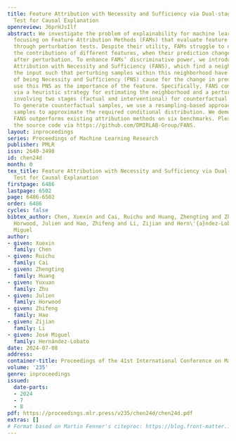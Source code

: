 ```yaml
---
title: Feature Attribution with Necessity and Sufficiency via Dual-stage Perturbation
  Test for Causal Explanation
openreview: J6prHJsIlf
abstract: We investigate the problem of explainability for machine learning models,
  focusing on Feature Attribution Methods (FAMs) that evaluate feature importance
  through perturbation tests. Despite their utility, FAMs struggle to distinguish
  the contributions of different features, when their prediction changes are similar
  after perturbation. To enhance FAMs’ discriminative power, we introduce Feature
  Attribution with Necessity and Sufficiency (FANS), which find a neighborhood of
  the input such that perturbing samples within this neighborhood have a high Probability
  of being Necessity and Sufficiency (PNS) cause for the change in predictions, and
  use this PNS as the importance of the feature. Specifically, FANS compute this PNS
  via a heuristic strategy for estimating the neighborhood and a perturbation test
  involving two stages (factual and interventional) for counterfactual reasoning.
  To generate counterfactual samples, we use a resampling-based approach on the observed
  samples to approximate the required conditional distribution. We demonstrate that
  FANS outperforms existing attribution methods on six benchmarks. Please refer to
  the source code via https://github.com/DMIRLAB-Group/FANS.
layout: inproceedings
series: Proceedings of Machine Learning Research
publisher: PMLR
issn: 2640-3498
id: chen24d
month: 0
tex_title: Feature Attribution with Necessity and Sufficiency via Dual-stage Perturbation
  Test for Causal Explanation
firstpage: 6486
lastpage: 6502
page: 6486-6502
order: 6486
cycles: false
bibtex_author: Chen, Xuexin and Cai, Ruichu and Huang, Zhengting and Zhu, Yuxuan and
  Horwood, Julien and Hao, Zhifeng and Li, Zijian and Hern\'{a}ndez-Lobato, Jos\'{e}
  Miguel
author:
- given: Xuexin
  family: Chen
- given: Ruichu
  family: Cai
- given: Zhengting
  family: Huang
- given: Yuxuan
  family: Zhu
- given: Julien
  family: Horwood
- given: Zhifeng
  family: Hao
- given: Zijian
  family: Li
- given: José Miguel
  family: Hernández-Lobato
date: 2024-07-08
address:
container-title: Proceedings of the 41st International Conference on Machine Learning
volume: '235'
genre: inproceedings
issued:
  date-parts:
  - 2024
  - 7
  - 8
pdf: https://proceedings.mlr.press/v235/chen24d/chen24d.pdf
extras: []
# Format based on Martin Fenner's citeproc: https://blog.front-matter.io/posts/citeproc-yaml-for-bibliographies/
---
```

